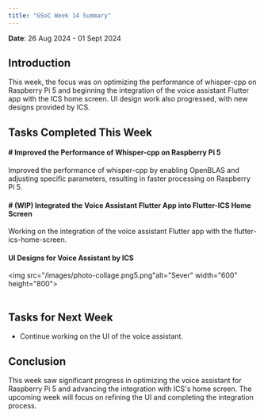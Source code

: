 ```yaml
---
title: "GSoC Week 14 Summary"
---
```



<!-- # GSoC Week 08 Summary -->
**Date**: 26 Aug 2024 - 01 Sept 2024
## Introduction
This week, the focus was on optimizing the performance of whisper-cpp on Raspberry Pi 5 and beginning the integration of the voice assistant Flutter app with the ICS home screen. UI design work also progressed, with new designs provided by ICS.

## Tasks Completed This Week

#### # Improved the Performance of Whisper-cpp on Raspberry Pi 5
Improved the performance of whisper-cpp by enabling OpenBLAS and adjusting specific parameters, resulting in faster processing on Raspberry Pi 5.

#### # (WIP) Integrated the Voice Assistant Flutter App into Flutter-ICS Home Screen
Working on the integration of the voice assistant Flutter app with the flutter-ics-home-screen.

#### UI Designs for Voice Assistant by ICS

<!-- make the image to display side by side -->

<img src="/images/photo-collage.png5.png"alt="Sever" width="600" height="800">
<br/><br/>

## Tasks for Next Week

- Continue working on the UI of the voice assistant.

## Conclusion
This week saw significant progress in optimizing the voice assistant for Raspberry Pi 5 and advancing the integration with ICS's home screen. The upcoming week will focus on refining the UI and completing the integration process.

